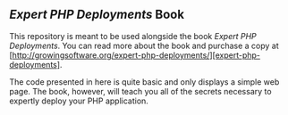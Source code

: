 ## _Expert PHP Deployments_ Book
This repository is meant to be used alongside the book _Expert PHP Deployments_. You can read more about the book and purchase a copy at [http://growingsoftware.org/expert-php-deployments/][expert-php-deployments].

The code presented in here is quite basic and only displays a simple web page. The book, however, will teach you all of the secrets necessary to expertly deploy your PHP application.

[expert-php-deployments]: http://growingsoftware.org/expert-php-deployments/
